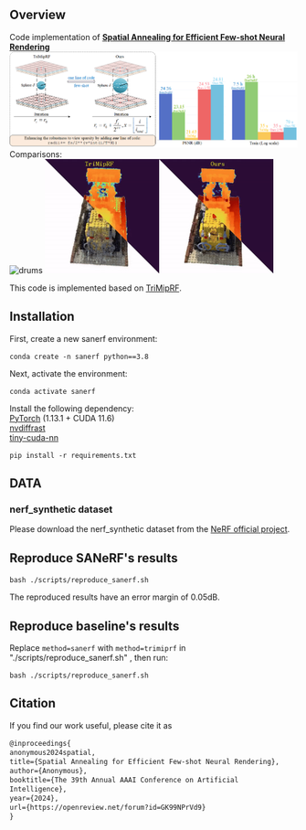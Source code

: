 ## Overview
Code implementation of [**Spatial Annealing for Efficient Few-shot Neural Rendering**](https://arxiv.org/abs/2406.07828) 
![overview](/overview/overview.png)  
Comparisons:  
<img src="/overview/drums.gif" width="400" height="200" alt="drums"> <img src="/overview/lego.gif" width="400" height="200" alt="lego">

This code is implemented based on [TriMipRF](https://github.com/wbhu/Tri-MipRF).   
## Installation
First, create a new sanerf environment:
```
conda create -n sanerf python==3.8
```
Next, activate the environment:
```
conda activate sanerf
```
Install the following dependency:  
[PyTorch](https://pytorch.org/get-started/locally/) (1.13.1 + CUDA 11.6)  
[nvdiffrast](https://nvlabs.github.io/nvdiffrast/)  
[tiny-cuda-nn](https://github.com/NVlabs/tiny-cuda-nn)  
```
pip install -r requirements.txt
```

## DATA 
### nerf_synthetic dataset
Please download the nerf_synthetic dataset from the [NeRF official project](https://github.com/bmild/nerf).

## Reproduce SANeRF's results
```
bash ./scripts/reproduce_sanerf.sh
```  
The reproduced results have an error margin of 0.05dB.  
## Reproduce baseline's results
Replace ``` method=sanerf ``` with  ``` method=trimiprf ``` in "./scripts/reproduce_sanerf.sh" , then run:  
```
bash ./scripts/reproduce_sanerf.sh
```

## Citation
If you find our work useful, please cite it as  
```
@inproceedings{
anonymous2024spatial,
title={Spatial Annealing for Efficient Few-shot Neural Rendering},
author={Anonymous},
booktitle={The 39th Annual AAAI Conference on Artificial Intelligence},
year={2024},
url={https://openreview.net/forum?id=GK99NPrVd9}
}
```


